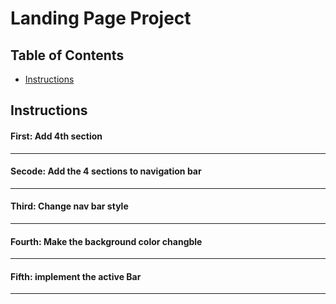 # Landing Page Project

## Table of Contents

* [Instructions](#instructions)

## Instructions


#### First: Add 4th section
---
#### Secode: Add the 4 sections to navigation bar
---
#### Third: Change nav bar style
---
#### Fourth: Make the background color changble
---
#### Fifth: implement the active Bar
---